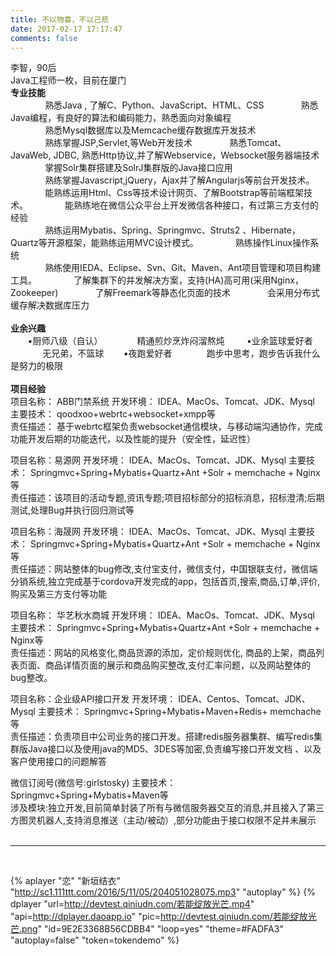 ```yaml
---
title: 不以物喜，不以己悲
date: 2017-02-17 17:17:47
comments: false
---
```

李智，90后
<br>
Java工程师一枚，目前在厦门
<br>
**专业技能** <br>
 &nbsp;&nbsp;&nbsp;&nbsp;&nbsp;&nbsp;&nbsp;&nbsp;&nbsp;&nbsp;&nbsp;&nbsp;&nbsp; 熟悉Java , 了解C、Python、JavaScript、HTML、CSS
 &nbsp;&nbsp;&nbsp;&nbsp;&nbsp;&nbsp;&nbsp;&nbsp;&nbsp;&nbsp;&nbsp;&nbsp;&nbsp; 熟悉Java编程，有良好的算法和编码能力，熟悉面向对象编程         
&nbsp;&nbsp;&nbsp;&nbsp;&nbsp;&nbsp;&nbsp;&nbsp;&nbsp;&nbsp;&nbsp;&nbsp;&nbsp; 熟悉Mysql数据库以及Memcache缓存数据库开发技术               
&nbsp;&nbsp;&nbsp;&nbsp;&nbsp;&nbsp;&nbsp;&nbsp;&nbsp;&nbsp;&nbsp;&nbsp;&nbsp;&nbsp;熟练掌握JSP,Servlet,等Web开发技术 
&nbsp;&nbsp;&nbsp;&nbsp;&nbsp;&nbsp;&nbsp;&nbsp;&nbsp;&nbsp;&nbsp;&nbsp;&nbsp;&nbsp;熟悉Tomcat、JavaWeb, JDBC, 熟悉Http协议,并了解Webservice，Websocket服务器端技术
&nbsp;&nbsp;&nbsp;&nbsp;&nbsp;&nbsp;&nbsp;&nbsp;&nbsp;&nbsp;&nbsp;&nbsp;&nbsp; 掌握Solr集群搭建及SolrJ集群版的Java接口应用           
&nbsp;&nbsp;&nbsp;&nbsp;&nbsp;&nbsp;&nbsp;&nbsp;&nbsp;&nbsp;&nbsp;&nbsp;&nbsp; 熟练掌握Javascript,jQuery，Ajax并了解Angularjs等前台开发技术。
&nbsp;&nbsp;&nbsp;&nbsp;&nbsp;&nbsp;&nbsp;&nbsp;&nbsp;&nbsp;&nbsp;&nbsp;&nbsp;  能熟练运用Html、Css等技术设计网页、了解Bootstrap等前端框架技术。 
&nbsp;&nbsp;&nbsp;&nbsp;&nbsp;&nbsp;&nbsp;&nbsp;&nbsp;&nbsp;&nbsp;&nbsp;&nbsp; 能熟练地在微信公众平台上开发微信各种接口，有过第三方支付的经验    
&nbsp;&nbsp;&nbsp;&nbsp;&nbsp;&nbsp;&nbsp;&nbsp;&nbsp;&nbsp;&nbsp;&nbsp;&nbsp;  熟练运用Mybatis、Spring、Springmvc、Struts2 、Hibernate，Quartz等开源框架，能熟练运用MVC设计模式。
&nbsp;&nbsp;&nbsp;&nbsp;&nbsp;&nbsp;&nbsp;&nbsp;&nbsp;&nbsp;&nbsp;&nbsp;&nbsp; 熟练操作Linux操作系统  
&nbsp;&nbsp;&nbsp;&nbsp;&nbsp;&nbsp;&nbsp;&nbsp;&nbsp;&nbsp;&nbsp;&nbsp;&nbsp; 熟练使用IEDA、Eclipse、Svn、Git、Maven、Ant项目管理和项目构建工具。
&nbsp;&nbsp;&nbsp;&nbsp;&nbsp;&nbsp;&nbsp;&nbsp;&nbsp;&nbsp;&nbsp;&nbsp;&nbsp; 了解集群下的并发解决方案，支持(HA)高可用(采用Nginx，Zookeeper)
&nbsp;&nbsp;&nbsp;&nbsp;&nbsp;&nbsp;&nbsp;&nbsp;&nbsp;&nbsp;&nbsp;&nbsp;&nbsp; 了解Freemark等静态化页面的技术
&nbsp;&nbsp;&nbsp;&nbsp;&nbsp;&nbsp;&nbsp;&nbsp;&nbsp;&nbsp;&nbsp;&nbsp;&nbsp; 会采用分布式缓存解决数据库压力    
<br>
**业余兴趣** <br>
&nbsp;&nbsp;&nbsp;&nbsp;&nbsp;&nbsp;&nbsp;•厨师八级（自认）
&nbsp;&nbsp;&nbsp;&nbsp;&nbsp;&nbsp;&nbsp;&nbsp;&nbsp;&nbsp;&nbsp;&nbsp;&nbsp;精通煎炒烹炸闷溜熬炖
  &nbsp;&nbsp;&nbsp;&nbsp;&nbsp;&nbsp;&nbsp;  •业余篮球爱好者
&nbsp;&nbsp;&nbsp;&nbsp;&nbsp;&nbsp;&nbsp;&nbsp;&nbsp;&nbsp;&nbsp;&nbsp;&nbsp;无兄弟，不篮球
  &nbsp;&nbsp;&nbsp;&nbsp;&nbsp;&nbsp;&nbsp;•夜跑爱好者
&nbsp;&nbsp;&nbsp;&nbsp;&nbsp;&nbsp;&nbsp;&nbsp;&nbsp;&nbsp;&nbsp;&nbsp;&nbsp;跑步中思考，跑步告诉我什么是努力的极限<br><br>
**项目经验**<br>
项目名称： ABB门禁系统
开发环境： IDEA、MacOs、Tomcat、JDK、Mysql
主要技术： qoodxoo+webrtc+websocket+xmpp等   
责任描述： 基于webrtc框架负责websocket通信模块，与移动端沟通协作，完成功能开发后期的功能迭代，以及性能的提升（安全性，延迟性）

项目名称：易源网
开发环境： IDEA、MacOs、Tomcat、JDK、Mysql
主要技术： Springmvc+Spring+Mybatis+Quartz+Ant +Solr + memchache + Nginx等   
责任描述：该项目的活动专题,资讯专题;项目招标部分的招标消息，招标澄清;后期测试,处理Bug并执行回归测试等

项目名称：海晟网
开发环境： IDEA、MacOs、Tomcat、JDK、Mysql
主要技术： Springmvc+Spring+Mybatis+Quartz+Ant +Solr + memchache + Nginx等   
责任描述：网站整体的bug修改,支付宝支付，微信支付，中国银联支付，微信端分销系统,独立完成基于cordova开发完成的app，包括首页,搜索,商品,订单,评价,购买及第三方支付等功能

项目名称： 华艺秋水商城
开发环境： IDEA、MacOs、Tomcat、JDK、Mysql
主要技术： Springmvc+Spring+Mybatis+Quartz+Ant +Solr + memchache + Nginx等   
责任描述：网站的风格变化,商品货源的添加，定价规则优化, 商品的上架，商品列表页面、商品详情页面的展示和商品购买整改,支付汇率问题，以及网站整体的bug整改。

项目名称：企业级API接口开发
开发环境： IDEA、Centos、Tomcat、JDK、Mysql
主要技术： Springmvc+Spring+Mybatis+Maven+Redis+ memchache 等   
责任描述：负责项目中公司业务的接口开发。搭建redis服务器集群、编写redis集群版Java接口以及使用java的MD5、3DES等加密,负责编写接口开发文档 、以及客户使用接口的问题解答   

微信订阅号(微信号:girlstosky)
主要技术： Springmvc+Spring+Mybatis+Maven等  
涉及模块:独立开发,目前简单封装了所有与微信服务器交互的消息,并且接入了第三方图灵机器人,支持消息推送（主动/被动）,部分功能由于接口权限不足并未展示<br><br>
<hr><br>





{% aplayer "恋" "新垣结衣" "http://sc1.111ttt.com/2016/5/11/05/204051028075.mp3" "autoplay" %}
{% dplayer "url=http://devtest.qiniudn.com/若能绽放光芒.mp4" "api=http://dplayer.daoapp.io" "pic=http://devtest.qiniudn.com/若能绽放光芒.png" "id=9E2E3368B56CDBB4" "loop=yes" "theme=#FADFA3" "autoplay=false" "token=tokendemo" %}
    